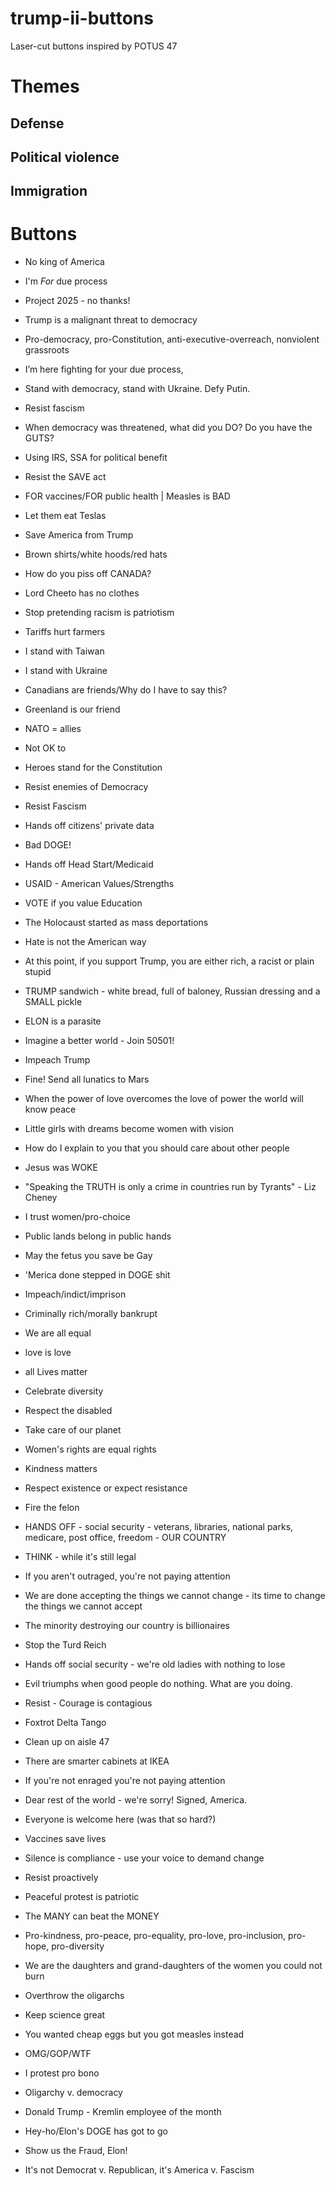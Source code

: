 # trump-ii-buttons
Laser-cut buttons inspired by POTUS 47

# Themes
## Defense
## Political violence
## Immigration

# Buttons

* No king of America
* I'm *For* due process
* Project 2025 - no thanks!
* Trump is a malignant threat to democracy
* Pro-democracy, pro-Constitution, anti-executive-overreach, nonviolent grassroots
* I’m here fighting for your due process,
* Stand with democracy, stand with Ukraine.  Defy Putin.
* Resist fascism
* When democracy was threatened, what did you DO?  Do you have the GUTS?
* Using IRS, SSA for political benefit
* Resist the SAVE act
* FOR vaccines/FOR public health | Measles is BAD
* Let them eat Teslas
* Save America from Trump
* Brown shirts/white hoods/red hats
* How do you piss off CANADA?
* Lord Cheeto has no clothes
* Stop pretending racism is patriotism

* Tariffs hurt farmers

* I stand with Taiwan
* I stand with Ukraine
* Canadians are friends/Why do I have to say this?
* Greenland is our friend
* NATO = allies

* Not OK to 
* Heroes stand for the Constitution
* Resist enemies of Democracy
* Resist Fascism


* Hands off citizens' private data
* Bad DOGE!
* Hands off Head Start/Medicaid
* USAID - American Values/Strengths

* VOTE if you value Education
* The Holocaust started as mass deportations
* Hate is not the American way
* At this point, if you support Trump, you are either rich, a racist or plain stupid
* TRUMP sandwich - white bread, full of baloney, Russian dressing and a SMALL pickle
* ELON is a parasite
* Imagine a better world - Join 50501!
* Impeach Trump
* Fine!  Send all lunatics to Mars
* When the power of love overcomes the love of power the world will know peace
* Little girls with dreams become women with vision
* How do I explain to you that you should care about other people
* Jesus was WOKE
* "Speaking the TRUTH is only a crime in countries run by Tyrants" - Liz Cheney
* I trust women/pro-choice
* Public lands belong in public hands
* May the fetus you save be Gay
* 'Merica done stepped in DOGE shit
* Impeach/indict/imprison
* Criminally rich/morally bankrupt

* We are all equal
* love is love
* all Lives matter
* Celebrate diversity
* Respect the disabled
* Take care of our planet
* Women's rights are equal rights
* Kindness matters

* Respect existence or expect resistance
* Fire the felon
* HANDS OFF - social security - veterans, libraries, national parks, medicare, post office, freedom - OUR COUNTRY
* THINK - while it's still legal

* If you aren't outraged, you're not paying attention
* We are done accepting the things we cannot change - its time to change the things we cannot accept
* The minority destroying our country is billionaires
* Stop the Turd Reich
* Hands off social security - we're old ladies with nothing to lose
* Evil triumphs when good people do nothing.  What are you doing.
* Resist - Courage is contagious
* Foxtrot Delta Tango
* Clean up on aisle 47
* There are smarter cabinets at IKEA
* If you're not enraged you're not paying attention
* Dear rest of the world - we're sorry!  Signed, America.
* Everyone is welcome here (was that so hard?)
* Vaccines save lives
* Silence is compliance - use your voice to demand change
* Resist proactively
* Peaceful protest is patriotic
* The MANY can beat the MONEY
* Pro-kindness, pro-peace, pro-equality, pro-love, pro-inclusion, pro-hope, pro-diversity
* We are the daughters and grand-daughters of the women you could not burn
* Overthrow the oligarchs
* Keep science great
* You wanted cheap eggs but you got measles instead
* OMG/GOP/WTF
* I protest pro bono
* Oligarchy v. democracy
* Donald Trump - Kremlin employee of the month
* Hey-ho/Elon's DOGE has got to go
* Show us the Fraud, Elon!
* It's not Democrat v. Republican, it's America v. Fascism
